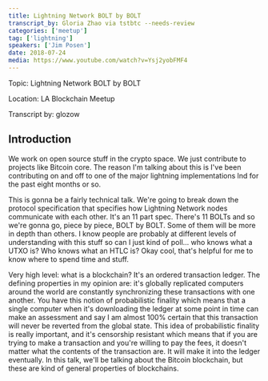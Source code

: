 ```yaml
---
title: Lightning Network BOLT by BOLT
transcript_by: Gloria Zhao via tstbtc --needs-review
categories: ['meetup']
tag: ['lightning']
speakers: ['Jim Posen']
date: 2018-07-24
media: https://www.youtube.com/watch?v=Ysj2yobFMF4
---
```



Topic: Lightning Network BOLT by BOLT

Location: LA Blockchain Meetup

Transcript by: glozow

## Introduction

We work on open source stuff in the crypto space. We just contribute to projects like Bitcoin core. The reason I'm talking about this is I've been contributing on and off to one of the major lightning implementations lnd for the past eight months or so.

This is gonna be a fairly technical talk. We're going to break down the protocol specification that specifies how Lightning Network nodes communicate with each other. It's an 11 part spec. There's 11 BOLTs and so we're gonna go, piece by piece, BOLT by BOLT. Some of them will be more in depth than others. I know people are probably at different levels of understanding with this stuff so can I just kind of poll... who knows what a UTXO is? Who knows what an HTLC is? Okay cool, that's helpful for me to know where to spend time and stuff.

Very high level: what is a blockchain? It's an ordered transaction ledger. The defining properties in my opinion are: it's globally replicated computers around the world are constantly synchronizing these transactions with one another. You have this notion of probabilistic finality which means that a single computer when it's downloading the ledger at some point in time can make an assessment and say I am almost 100% certain that this transaction will never be reverted from the global state. This idea of probabilistic finality is really important, and it's censorship resistant which means that if you are trying to make a transaction and you're willing to pay the fees, it doesn't matter what the contents of the transaction are. It will make it into the ledger eventually. In this talk, we'll be talking about the Bitcoin blockchain, but these are kind of general properties of blockchains.